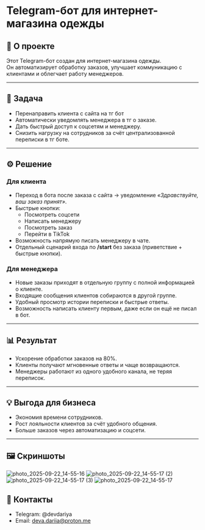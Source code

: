 # Telegram-бот для интернет-магазина одежды  

## 📌 О проекте  
Этот Telegram-бот создан для интернет-магазина одежды.  
Он автоматизирует обработку заказов, улучшает коммуникацию с клиентами и облегчает работу менеджеров.  

---

## 🎯 Задача  
- Перенаправить клиента с сайта на тг бот 
- Автоматически уведомлять менеджера в тг о заказе.
- Дать быстрый доступ к соцсетям и менеджеру. 
- Снизить нагрузку на сотрудников за счёт централизованной переписки в тг боте.

---

## ⚙️ Решение  

### Для клиента  
- Переход в бота после заказа с сайта → уведомление *«Здравствуйте, ваш заказ принят»*.  
- Быстрые кнопки:  
  - Посмотреть соцсети  
  - Написать менеджеру  
  - Посмотреть заказ  
  - Перейти в TikTok  
- Возможность напрямую писать менеджеру в чате.  
- Отдельный сценарий входа по **/start** без заказа (приветствие + быстрые кнопки).  

### Для менеджера  
- Новые заказы приходят в отдельную группу с полной информацией о клиенте.  
- Входящие сообщения клиентов собираются в другой группе.  
- Удобный просмотр истории переписки и быстрые ответы.  
- Возможность написать клиенту первым, даже если он ещё не писал в бот.  

---

## 📊 Результат  
- Ускорение обработки заказов на 80%.  
- Клиенты получают мгновенные ответы и чаще возвращаются.  
- Менеджеры работают из одного удобного канала, не теряя переписок.  

---

## 💡 Выгода для бизнеса  
- Экономия времени сотрудников.  
- Рост лояльности клиентов за счёт удобного общения.  
- Больше заказов через автоматизацию и соцсети.  

---

## 🖼️ Скриншоты 
![photo_2025-09-22_14-55-16](https://github.com/user-attachments/assets/c6fd2638-a9fe-454e-979b-57a031f08f61)
![photo_2025-09-22_14-55-17 (2)](https://github.com/user-attachments/assets/708ec1c4-6ff2-4156-8938-4f5ea1354b9f)
![photo_2025-09-22_14-55-17 (3)](https://github.com/user-attachments/assets/d78330af-d291-4429-bdac-ee84ee704647)
![photo_2025-09-22_14-55-17](https://github.com/user-attachments/assets/a0c4afb2-fcfa-480b-a7a7-c8fc8b8d6de1)

## 📩 Контакты  
- Telegram: @devdariya 
- Email: deva.dariia@proton.me  


